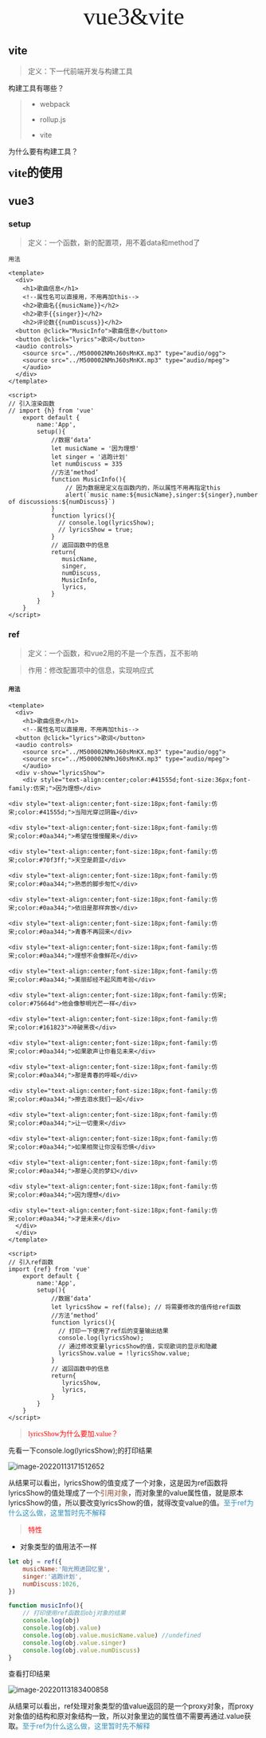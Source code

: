 <div align='center'><font size='7'; face="宋体">vue3&vite</font></div>

## vite

> 定义：下一代前端开发与构建工具

构建工具有哪些？

> - webpack
>
> - rollup.js
> - vite

为什么要有构建工具？

> 

<font face="仿宋" size='5'>**vite的使用**</font>



## vue3

### setup

> 定义：一个函数，新的配置项，用不着data和method了

`用法`

```vue
<template>
  <div>
	<h1>歌曲信息</h1>
	<!--属性名可以直接用，不用再加this-->
	<h2>歌曲名{{musicName}}</h2>
	<h2>歌手{{singer}}</h2>
	<h2>评论数{{numDiscuss}}</h2>
  <button @click="MusicInfo">歌曲信息</button>
  <button @click="lyrics">歌词</button>
  <audio controls>
  	<source src="../M500002NMnJ60sMnKX.mp3" type="audio/ogg">
  	<source src="../M500002NMnJ60sMnKX.mp3" type="audio/mpeg">
	</audio>
  </div>
</template>

<script>
// 引入渲染函数
// import {h} from 'vue'
	export default {
        name:'App',
        setup(){
            //数据‘data’
            let musicName = '因为理想'
            let singer = '逃跑计划'
            let numDiscuss = 335
            //方法‘method’
            function MusicInfo(){
                // 因为数据是定义在函数内的，所以属性不用再指定this
                alert(`music name:${musicName},singer:${singer},number of discussions:${numDiscuss}`)
            }
            function lyrics(){
              // console.log(lyricsShow);
              // lyricsShow = true;
            }
            // 返回函数中的信息
            return{
               musicName,
               singer,
               numDiscuss,
               MusicInfo,
               lyrics,
            }
        }
    }
</script>
```

### ref

> 定义：一个函数，和vue2用的不是一个东西，互不影响

> 作用：修改配置项中的信息，实现响应式

#### `用法`

```vue
<template>
  <div>
	<h1>歌曲信息</h1>
	<!--属性名可以直接用，不用再加this-->
  <button @click="lyrics">歌词</button>
  <audio controls>
  	<source src="../M500002NMnJ60sMnKX.mp3" type="audio/ogg">
  	<source src="../M500002NMnJ60sMnKX.mp3" type="audio/mpeg">
	</audio>
  <div v-show="lyricsShow">
    <div style="text-align:center;color:#41555d;font-size:36px;font-family:仿宋;">因为理想</div>

<div style="text-align:center;font-size:18px;font-family:仿宋;color:#41555d;">当阳光穿过阴霾</div>

<div style="text-align:center;font-size:18px;font-family:仿宋;color:#0aa344;">希望在慢慢醒来</div>

<div style="text-align:center;font-size:18px;font-family:仿宋;color:#70f3ff;">天空是蔚蓝</div>

<div style="text-align:center;font-size:18px;font-family:仿宋;color:#0aa344;">熟悉的脚步匆忙</div>

<div style="text-align:center;font-size:18px;font-family:仿宋;color:#0aa344;">依旧是那样奔放</div>

<div style="text-align:center;font-size:18px;font-family:仿宋;color:#0aa344;">青春不再回来</div>

<div style="text-align:center;font-size:18px;font-family:仿宋;color:#0aa344;">理想不会像鲜花</div>

<div style="text-align:center;font-size:18px;font-family:仿宋;color:#0aa344;">美丽却经不起风雨考验</div>

<div style="text-align:center;font-size:18px;font-family:仿宋; color:#75664d">他会像黎明光芒一样</div>

<div style="text-align:center;font-size:18px;font-family:仿宋;color:#161823">冲破黑夜</div>

<div style="text-align:center;font-size:18px;font-family:仿宋;color:#0aa344;">如果歌声让你看见未来</div>

<div style="text-align:center;font-size:18px;font-family:仿宋;color:#0aa344;">那是青春的呼喊</div>

<div style="text-align:center;font-size:18px;font-family:仿宋;color:#0aa344;">擦去泪水我们一起</div>

<div style="text-align:center;font-size:18px;font-family:仿宋;color:#0aa344;">让一切重来</div>

<div style="text-align:center;font-size:18px;font-family:仿宋;color:#0aa344;">如果相聚让你没有恐惧</div>

<div style="text-align:center;font-size:18px;font-family:仿宋;color:#0aa344;">那是心灵的梦幻</div>

<div style="text-align:center;font-size:18px;font-family:仿宋;color:#0aa344;">因为理想</div>

<div style="text-align:center;font-size:18px;font-family:仿宋;color:#0aa344;">才是未来</div>
  </div>
  </div>
</template>

<script>
// 引入ref函数
import {ref} from 'vue'
	export default {
        name:'App',
        setup(){
            //数据‘data’
            let lyricsShow = ref(false); // 将需要修改的值传给ref函数
            //方法‘method’
            function lyrics(){
              // 打印一下使用了ref后的变量输出结果
              console.log(lyricsShow);
              // 通过修改变量lyricsShow的值，实现歌词的显示和隐藏
              lyricsShow.value = !lyricsShow.value;
            }
            // 返回函数中的信息
            return{
               lyricsShow,
               lyrics,
            }
        }
    }
</script>
```

> <font face='宋体' color='red'>lyricsShow为什么要加.value？</font>

先看一下console.log(lyricsShow);的打印结果

![image-20220113171512652](C:\Users\25369\AppData\Roaming\Typora\typora-user-images\image-20220113171512652.png)

从结果可以看出，lyricsShow的值变成了一个对象，这是因为ref函数将lyricsShow的值处理成了一个<font color="#8c4b31">引用对象</font>，而对象里的value属性值，就是原本lyricsShow的值，所以要改变lyricsShow的值，就得改变value的值。<font color="#2f90b9">至于ref为什么这么做，这里暂时先不解释</font>

> <font face='宋体' color='red'>特性</font>

- 对象类型的值用法不一样

```js
let obj = ref({
	musicName:'阳光照进回忆里',
	singer:'逃跑计划',
	numDiscuss:1026,
})

function musicInfo(){
    // 打印使用ref函数后obj对象的结果
    console.log(obj)
    console.log(obj.value)
    console.log(obj.value.musicName.value) //undefined
    console.log(obj.value.singer)
    console.log(obj.value.numDiscuss)
}
```

查看打印结果

![image-20220113183400858](C:\Users\25369\AppData\Roaming\Typora\typora-user-images\image-20220113183400858.png)

从结果可以看出，ref处理对象类型的值value返回的是一个proxy对象，而proxy对象值的结构和原对象结构一致，所以对象里边的属性值不需要再通过.value获取。<font color="#2f90b9">至于ref为什么这么做，这里暂时先不解释</font>
